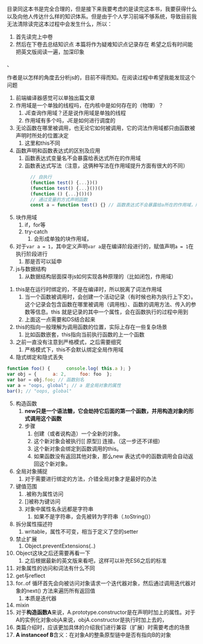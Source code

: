 目录同这本书是完全合理的，但是接下来我要考虑的是读完这本书，我要获得什么以及向他人传达什么样的知识体系。但是由于个人学习前端不够系统，导致目前我无法清除读完这本过程中会发生什么，所以：
1. 首先读完上中卷
2. 然后在下卷去总结知识点
本篇将作为疑难知识点记录存在
希望之后有时间能把英文版阅读一遍，加深印象
<!-- ------------------------------------------------------------------------------------------------------------------- -->、
作者是以怎样的角度去分析js的，目前不得而知。在阅读过程中希望我能发现这个问题
<!-- ------------------------------------------------------------------------------------------------------------------- -->

1. 前端编译器感觉可以单独出篇文章
2. 作用域是一个单独的线程吗，在内核中是如何存在的（物理）？
   1. JE查询作用域？还是说作用域是单独的线程
   2. 作用域有多个吗，JE是如何进行调度的
3. 无论函数在哪里被调用，也无论它如何被调用，它的词法作用域都只由函数被声明时所处的位置决定
   1. 这里和this不同
4. 函数声明和函数表达式的区别及应用
   1. 函数表达式变量名不会暴露给表达式所在的作用域
   2. 函数表达式写法（注意，这俩种写法在作用域提升方面有很大的不同）
      ```js
        // 自执行
        (function test() {...})()
        (function test() {...}())()
        (function () {...}())()
        // 通过变量的方式声明函数
        const a = function test() {} // 函数表达式不会暴露给a所在的作用域，所以外部访问test会ReferenceError
      ```
5. 块作用域
   1. if，for等
   2. try-catch
      1. 会形成单独的块作用域，
6. 对于`var a = 1`，其中定义声明`var a`是在编译阶段进行的，赋值声明`a = 1`在执行阶段进行
   1. 那是否可以延申
7. js与数据结构
   1. 从数据结构层面探寻js如何实现各种原理的（比如闭包，作用域）

<!-- 第一部分看完了，前面对内核的介绍挺感兴趣，后续的很多内容都是我接触过的，而且没有在浏览器（JE，编辑器）角度去介绍这些原理的实现，有点遗憾 -->

1. this是在运行时绑定的，不是在编译时，所以脱离了词法作用域
   1. 当一个函数被调用时，会创建一个活动记录（有时候也称为执行上下文）。这个记录会包含函数在哪里被调用（调用栈）、函数的调用方法、传入的参数等信息。this 就是记录的其中一个属性，会在函数执行的过程中用到
   2. 上面这一点需要和DS结合起来
2. this的指向一般理解为调用函数的位置，实际上存在一些复杂场景
   1. 比如函数嵌套，this指向当前执行函数的上一个函数
3. 之前一直没有注意到严格模式，之后需要细究
   1. 严格模式下，this不会默认绑定全局作用域
4. 隐式绑定和隐式丢失
  ```js
  function foo() {      console.log( this.a ); }  
  var obj = {      a: 2,     foo: foo  };  
  var bar = obj.foo; // 函数别名
  var a = "oops, global"; // a 是全局对象的属性
  bar(); // "oops, global"
  ```
5. 构造函数
   1. **new只是一个语法糖，它会劫持它后面的第一个函数，并用构造对象的形式调用这个函数**
   2. 步骤
      1. 创建（或者说构造）一个全新的对象。
      2. 这个新对象会被执行[[ 原型]] 连接。（这一步还不详细）
      3. 这个新对象会绑定到函数调用的this。
      4. 如果函数没有返回其他对象，那么new 表达式中的函数调用会自动返回这个新对象。
6. 全局对象捕捉
   1. 对于需要进行绑定的方法，介错全局对象才是最好的办法
7. 键值范围
   1. .被称为属性访问
   2. []被称为键访问
   3. 对象中属性名永远都是字符串
      1. 如果不是字符串，会先被转为字符串（.toString()）
8. 拆分属性描述符
   1. writable，属性不可变，相当于定义了空的setter
9. 禁止扩展
   1.  Object.preventExtensions(..)
10. Object这块之后还需要再看一下
    1.  之后根据最新的英文版来看吧，这样可以补充ES6之后的标准
11. 对象属性的访问和词法有什么不同
12. get与reflect
13. for..of 循环首先会向被访问对象请求一个迭代器对象，然后通过调用迭代器对象的next() 方法来遍历所有返回值
    1.  本质是迭代器
14. mixin
15. 对于**构造函数A**来说，A.prototype.constructor是在声明时加上的属性。对于A的实例化对象objA来说，objA.constructor是执行时加上去的，
16. 类篇介绍时，应该更加具体的介绍我们进行兼容（扩展）时需要考虑的场景
17. **A instanceof B**含义：在对象A的整条原型链中是否有指向B的对象
<!-- 先假装上篇第5、6章读完了，因为这边的基础知识我差的太多，所以先继续中篇吧，最后根据下篇进行总结，在一个知识点上耗费太多时间显得固执 -->
<!-- 第二版以安排，之后需要对英文下手，建议由于中文版阅读，因为ES6之后也存在很多改动，避免知识体系混淆 -->